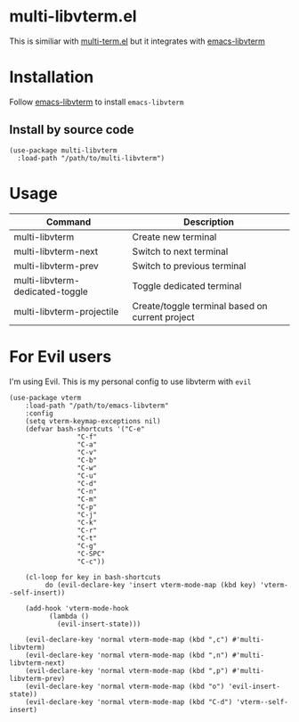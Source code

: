 # multi-libvterm.el

This is similiar with [multi-term.el](https://github.com/milkypostman/multi-term) but it integrates with [emacs-libvterm](https://github.com/akermu/emacs-libvterm)

# Installation

Follow [emacs-libvterm](https://github.com/akermu/emacs-libvterm) to install `emacs-libvterm`

## Install by source code

```
(use-package multi-libvterm
  :load-path "/path/to/multi-libvterm")
```

# Usage

| Command                         | Description                                     |
|---------------------------------|-------------------------------------------------|
| multi-libvterm                  | Create new terminal                             |
| multi-libvterm-next             | Switch to next terminal                         |
| multi-libvterm-prev             | Switch to previous terminal                     |
| multi-libvterm-dedicated-toggle | Toggle dedicated terminal                       |
| multi-libvterm-projectile       | Create/toggle terminal based on current project |

# For Evil users

I'm using Evil. This is my personal config to use libvterm with `evil`


```elisp
(use-package vterm
	:load-path "/path/to/emacs-libvterm"
	:config
	(setq vterm-keymap-exceptions nil)
	(defvar bash-shortcuts '("C-e"
				 "C-f"
				 "C-a"
				 "C-v"
				 "C-b"
				 "C-w"
				 "C-u"
				 "C-d"
				 "C-n"
				 "C-m"
				 "C-p"
				 "C-j"
				 "C-k"
				 "C-r"
				 "C-t"
				 "C-g"
				 "C-SPC"
				 "C-c"))

	(cl-loop for key in bash-shortcuts
		 do (evil-declare-key 'insert vterm-mode-map (kbd key) 'vterm--self-insert))

	(add-hook 'vterm-mode-hook
		  (lambda ()
		    (evil-insert-state)))

	(evil-declare-key 'normal vterm-mode-map (kbd ",c") #'multi-libvterm)
	(evil-declare-key 'normal vterm-mode-map (kbd ",n") #'multi-libvterm-next)
	(evil-declare-key 'normal vterm-mode-map (kbd ",p") #'multi-libvterm-prev)
	(evil-declare-key 'normal vterm-mode-map (kbd "o") 'evil-insert-state))
	(evil-declare-key 'normal vterm-mode-map (kbd "C-d") 'vterm--self-insert)
```
